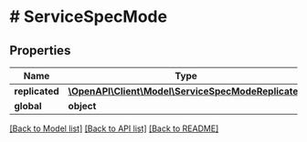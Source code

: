 # # ServiceSpecMode

## Properties

Name | Type | Description | Notes
------------ | ------------- | ------------- | -------------
**replicated** | [**\OpenAPI\Client\Model\ServiceSpecModeReplicated**](ServiceSpecModeReplicated.md) |  | [optional] 
**global** | **object** |  | [optional] 

[[Back to Model list]](../../README.md#documentation-for-models) [[Back to API list]](../../README.md#documentation-for-api-endpoints) [[Back to README]](../../README.md)


